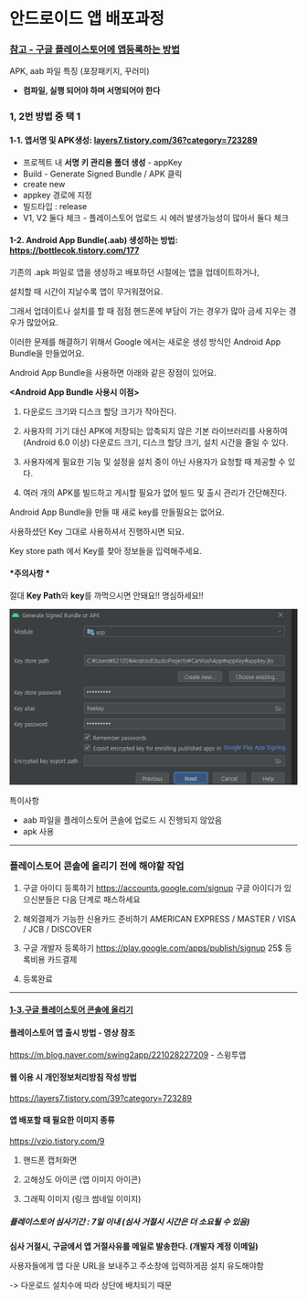 # 안드로이드 앱 배포과정



### [참고 - 구글 플레이스토어에 앱등록하는 방법](https://opensupport.tistory.com/entry/%EA%B5%AC%EA%B8%80-%ED%94%8C%EB%A0%88%EC%9D%B4%EC%8A%A4%ED%86%A0%EC%96%B4%EC%97%90-%EC%95%B1%EB%93%B1%EB%A1%9D%ED%95%98%EB%8A%94-%EB%B0%A9%EB%B2%95)



APK, aab 파일 특징 (포장패키지, 꾸러미)

- **컴파일, 실행 되어야 하며 서명되어야 한다** 



### 1, 2번 방법 중 택 1

#### 1-1. 앱서명 및 APK생성: [layers7.tistory.com/36?category=723289](https://layers7.tistory.com/36?category=723289)

- 프로젝트 내 **서명 키 관리용 폴더 생성** - appKey
- Build - Generate Signed Bundle / APK 클릭 
- create new 
- appkey 경로에 지정 
- 빌드타입 : release 
- V1, V2 둘다 체크 - 플레이스토어 업로드 시 에러 발생가능성이 많아서 둘다 체크 



#### 1-2. Android App Bundle(.aab) 생성하는 방법: https://bottlecok.tistory.com/177



기존의 .apk 파일로 앱을 생성하고 배포하던 시절에는 앱을 업데이트하거나,

설치할 때 시간이 지날수록 앱이 무거워졌어요. 

그래서 업데이트나 설치를 할 때 점점 핸드폰에 부담이 가는 경우가 많아 금세 지우는 경우가 많았어요. 

이러한 문제를 해결하기 위해서 Google 에서는 새로운 생성 방식인 Android App Bundle을 만들었어요. 

Android App Bundle을 사용하면 아래와 같은 장점이 있어요.



**<Android App Bundle 사용시 이점>**

1. 다운로드 크기와 디스크 할당 크기가 작아진다.

2. 사용자의 기기 대신 APK에 저장되는 압축되지 않은 기본 라이브러리를 사용하여(Android 6.0 이상) 다운로드 크기, 디스크 할당 크기, 설치 시간을 줄일 수 있다.

3. 사용자에게 필요한 기능 및 설정을 설치 중이 아닌 사용자가 요청할 때 제공할 수 있다.

4. 여러 개의 APK를 빌드하고 게시할 필요가 없어 빌드 및 출시 관리가 간단해진다.



Android App Bundle을 만들 때 새로 key를 만들필요는 없어요. 

사용하셨던 Key 그대로 사용하셔서 진행하시면 되요.

Key store path 에서 Key를 찾아 정보들을 입력해주세요. 



#### *주의사항 *

절대 **Key Path**와 **key**를 까먹으시면 안돼요!! 명심하세요!!



<img src="./apk,aab 파일생성.png">



특이사항 

- aab 파일을 플레이스토어 콘솔에 업로드 시 진행되지 않았음 
- apk 사용



***

### 플레이스토어 콘솔에 올리기 전에 해야할 작업 

1. 구글 아이디 등록하기 
   https://accounts.google.com/signup
   구글 아이디가 있으신분들은 다음 단계로 패스하세요

2. 해외결제가 가능한 신용카드 준비하기
      AMERICAN EXPRESS / MASTER / VISA / JCB / DISCOVER 

3. 구글 개발자 등록하기 
   https://play.google.com/apps/publish/signup
   25$ 등록비용 카드결제

4. 등록완료 

***

#### [1-3.구글 플레이스토어 콘솔에 올리기](https://play.google.com/apps/publish)

#### 플레이스토어 앱 출시 방법 - 영상 참조 

https://m.blog.naver.com/swing2app/221028227209 - 스윙투앱





#### 웹 이용 시 개인정보처리방침 작성 방법

https://layers7.tistory.com/39?category=723289



#### 앱 배포할 때 필요한 이미지 종류 

https://vzio.tistory.com/9

1. 핸드폰 캡처화면 

2. 고해상도 아이콘 (앱 이미지 아이콘)

3. 그래픽 이미지 (링크 썸네일 이미지)

   

##### 플레이스토어 심사기간 : 7일 이내 (심사 거절시 시간은 더 소요될 수 있음)

**심사 거절시, 구글에서 앱 거절사유를 메일로 발송한다. (개발자 계정 이메일)**



사용자들에게  앱 다운 URL을 보내주고 주소창에 입력하게끔 설치 유도해야함 

-> 다운로드 설치수에 따라 상단에 배치되기 때문 



